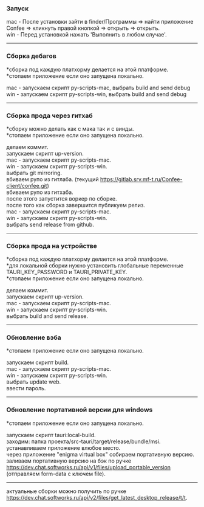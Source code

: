 ### Запуск
mac - После установки зайти в finder/Программы => найти приложение Confee =>  кликнуть правой кнопкой => открыть => открыть.  
win - Перед установкой нажать 'Выполнить в любом случае'.  
___
### Сборка дебагов
*сборка под каждую платхорму делается на этой платформе.  
*стопаем приложение если оно запущена локально.  

mac - запускаем скрипт py-scripts-mac, выбрать build and send debug  
win - запускаем скрипт py-scripts-win, выбрать build and send debug
___
### Сборка прода через гитхаб
*сборку можно делать как с мака так и с винды.  
*стопаем приложение если оно запущена локально.  

делаем коммит.  
запускаем скрипт up-version.  
mac - запускаем скрипт py-scripts-mac.    
win - запускаем скрипт py-scripts-win.  
выбрать git mirroring.  
вбиваем рупо из гитлаба. (текущий https://gitlab.srv.mf-t.ru/Confee-client/confee.git)  
вбиваем рупо из гитхаба.  
после этого запустится воркер по сборке.  
после того как сборка завершится публикуем релиз.  
mac - запускаем скрипт py-scripts-mac.    
win - запускаем скрипт py-scripts-win.   
выбрать send release from github.
___
### Сборка прода на устройстве
*сборка под каждую платхорму делается на этой платформе.  
*для локальной сборки нужно установить глобальные переменные TAURI_KEY_PASSWORD и TAURI_PRIVATE_KEY.  
*стопаем приложение если оно запущена локально. 

делаем коммит.  
запускаем скрипт up-version.  
mac - запускаем скрипт py-scripts-mac.      
win - запускаем скрипт py-scripts-win.   
выбрать build and send release.
___
### Обновление вэба
*стопаем приложение если оно запущена локально.

запускаем скрипт build.  
mac - запускаем скрипт py-scripts-mac.      
win - запускаем скрипт py-scripts-win.   
выбрать update web.  
ввести пароль.  
___
### Обновление портативной версии для windows
*стопаем приложение если оно запущена локально.  

запускаем скрипт tauri:local-build.  
заходим: папка проекта/src-tauri/target/release/bundle/msi.  
устанавливаем приложение влюбое место.  
через приложение "enigma virtual box" собираем портативную версию.  
заливаем портативную версию на бэк по ручке https://dev.chat.softworks.ru/api/v1/files/upload_portable_version
(отправляем form-data с ключем file).
___
актуальные сборки можно получить по ручке 
https://dev.chat.softworks.ru/api/v2/files/get_latest_desktop_release/t/t.











